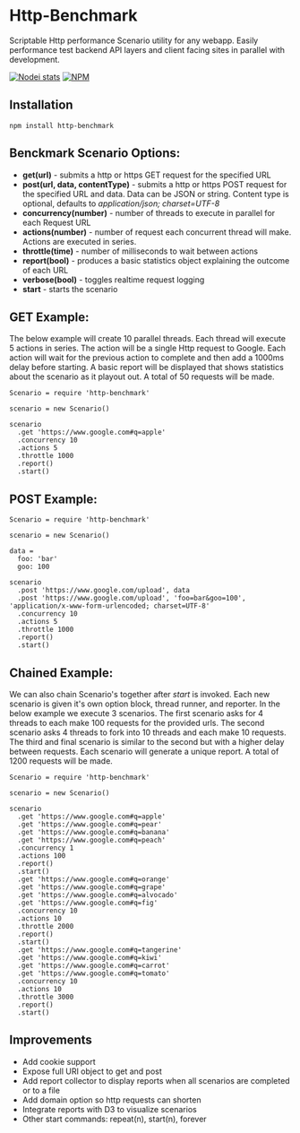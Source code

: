 Http-Benchmark
=============

Scriptable Http performance Scenario utility for any webapp. Easily performance test backend API layers and client facing sites in parallel with development.

[![Nodei stats](https://nodei.co/npm/http-benchmark.png?downloads=true)](https://npmjs.org/package/http-benchmark)
[![NPM](https://nodei.co/npm-dl/http-benchmark.png)](https://npmjs.org/package/http-benchmark)

## Installation
    npm install http-benchmark


## __Benckmark Scenario Options__:

 - __get(url)__ - submits a http or https GET request for the specified URL
 - __post(url, data, contentType)__ - submits a http or https POST request for the specified URL and data. Data can be JSON or string. Content type is optional, defaults to _application/json; charset=UTF-8_
 - __concurrency(number)__ - number of threads to execute in parallel for each Request URL
 - __actions(number)__ - number of request each concurrent thread will make. Actions are executed in series.
 - __throttle(time)__ - number of milliseconds to wait between actions
 - __report(bool)__ - produces a basic statistics object explaining the outcome of each URL
 - __verbose(bool)__ - toggles realtime request logging
 - __start__ - starts the scenario

## GET Example:
The below example will create 10 parallel threads. Each thread will execute 5 actions in series. The action will be a single Http request to Google. Each action will wait for the previous action to complete and then add a 1000ms delay before starting. A basic report will be displayed that shows statistics about the scenario as it playout out. A total of 50 requests will be made.

    Scenario = require 'http-benchmark'

    scenario = new Scenario()

    scenario
      .get 'https://www.google.com#q=apple'
      .concurrency 10
      .actions 5
      .throttle 1000
      .report()
      .start()

## POST Example:

    Scenario = require 'http-benchmark'

    scenario = new Scenario()

    data =
      foo: 'bar'
      goo: 100

    scenario
      .post 'https://www.google.com/upload', data
      .post 'https://www.google.com/upload', 'foo=bar&goo=100', 'application/x-www-form-urlencoded; charset=UTF-8'
      .concurrency 10
      .actions 5
      .throttle 1000
      .report()
      .start()

## Chained Example:
We can also chain Scenario's together after _start_ is invoked. Each new scenario is given it's own option block, thread runner, and reporter. In the below example we execute 3 scenarios. The first scenario asks for 4 threads to each make 100 requests for the provided urls. The second scenario asks 4 threads to fork into 10 threads and each make 10 requests. The third and final scenario is similar to the second but with a higher delay between requests. Each scenario will generate a unique report. A total of 1200 requests will be made.

    Scenario = require 'http-benchmark'

    scenario = new Scenario()

    scenario
      .get 'https://www.google.com#q=apple'
      .get 'https://www.google.com#q=pear'
      .get 'https://www.google.com#q=banana'
      .get 'https://www.google.com#q=peach'
      .concurrency 1
      .actions 100
      .report()
      .start()
      .get 'https://www.google.com#q=orange'
      .get 'https://www.google.com#q=grape'
      .get 'https://www.google.com#q=alvocado'
      .get 'https://www.google.com#q=fig'
      .concurrency 10
      .actions 10
      .throttle 2000
      .report()
      .start()
      .get 'https://www.google.com#q=tangerine'
      .get 'https://www.google.com#q=kiwi'
      .get 'https://www.google.com#q=carrot'
      .get 'https://www.google.com#q=tomato'
      .concurrency 10
      .actions 10
      .throttle 3000
      .report()
      .start()

## Improvements
 - Add cookie support
 - Expose full URI object to get and post
 - Add report collector to display reports when all scenarios are completed or to a file
 - Add domain option so http requests can shorten
 - Integrate reports with D3 to visualize scenarios
 - Other start commands: repeat(n), start(n), forever
